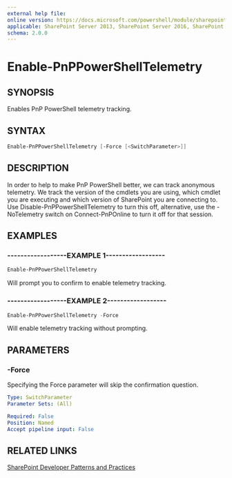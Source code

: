```yaml
---
external help file:
online version: https://docs.microsoft.com/powershell/module/sharepoint-pnp/enable-pnppowershelltelemetry
applicable: SharePoint Server 2013, SharePoint Server 2016, SharePoint Server 2019, SharePoint Online
schema: 2.0.0
---
```

# Enable-PnPPowerShellTelemetry

## SYNOPSIS
Enables PnP PowerShell telemetry tracking.

## SYNTAX

```powershell
Enable-PnPPowerShellTelemetry [-Force [<SwitchParameter>]]
```

## DESCRIPTION
In order to help to make PnP PowerShell better, we can track anonymous telemetry. We track the version of the cmdlets you are using, which cmdlet you are executing and which version of SharePoint you are connecting to. Use Disable-PnPPowerShellTelemetry to turn this off, alternative, use the -NoTelemetry switch on Connect-PnPOnline to turn it off for that session.

## EXAMPLES

### ------------------EXAMPLE 1------------------
```powershell
Enable-PnPPowerShellTelemetry
```

Will prompt you to confirm to enable telemetry tracking.

### ------------------EXAMPLE 2------------------
```powershell
Enable-PnPPowerShellTelemetry -Force
```

Will enable telemetry tracking without prompting.

## PARAMETERS

### -Force
Specifying the Force parameter will skip the confirmation question.

```yaml
Type: SwitchParameter
Parameter Sets: (All)

Required: False
Position: Named
Accept pipeline input: False
```

## RELATED LINKS

[SharePoint Developer Patterns and Practices](https://aka.ms/sppnp)

